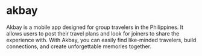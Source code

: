 # akbay
Akbay is a mobile app designed for group travelers in the Philippines. It allows users to post their travel plans and look for joiners to share the experience with. With Akbay, you can easily find like-minded travelers, build connections, and create unforgettable memories together.
